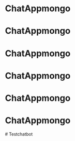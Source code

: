 # ChatAppmongo
# ChatAppmongo
# ChatAppmongo
# ChatAppmongo
# ChatAppmongo
# ChatAppmongo
#   T e s t c h a t b o t  
 